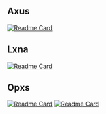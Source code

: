 ## Axus
[![Readme Card](https://github-readme-stats.vercel.app/api/pin/?username=omnius-labs&repo=axus-daemon-rs)](https://github.com/omnius-labs/axus-daemon-rs)

## Lxna
[![Readme Card](https://github-readme-stats.vercel.app/api/pin/?username=omnius-labs&repo=lxna-cs)](https://github.com/omnius-labs/lxna-cs)

## Opxs
[![Readme Card](https://github-readme-stats.vercel.app/api/pin/?username=omnius-labs&repo=opxs-apps-rs)](https://github.com/omnius-labs/opxs-apps-rs)
[![Readme Card](https://github-readme-stats.vercel.app/api/pin/?username=omnius-labs&repo=opxs-web-ts)](https://github.com/omnius-labs/opxs-web-ts)
